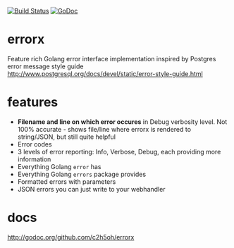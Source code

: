 [![Build Status](https://travis-ci.org/c2h5oh/errorx.svg?branch=master)](https://travis-ci.org/c2h5oh/errorx)
[![GoDoc](https://godoc.org/github.com/c2h5oh/errorx?status.svg)](https://godoc.org/github.com/c2h5oh/errorx)

# errorx
Feature rich Golang error interface implementation inspired by Postgres error message style guide http://www.postgresql.org/docs/devel/static/error-style-guide.html

# features
* **Filename and line on which error occures** in Debug verbosity level. Not 100% accurate - shows file/line where errorx is rendered to string/JSON, but still quite helpful
* Error codes
* 3 levels of error reporting: Info, Verbose, Debug, each providing more information 
* Everything Golang `error` has
* Everything Golang `errors` package provides
* Formatted errors with parameters
* JSON errors you can just write to your webhandler

# docs
http://godoc.org/github.com/c2h5oh/errorx
